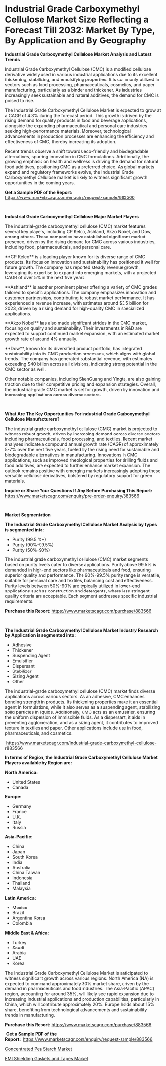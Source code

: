 <p><h1>Industrial Grade Carboxymethyl Cellulose Market Size Reflecting a Forecast Till 2032: Market By Type, By Application and By Geography</h1></p><p><strong>Industrial Grade Carboxymethyl Cellulose Market Analysis and Latest Trends</strong></p>
<p><p>Industrial Grade Carboxymethyl Cellulose (CMC) is a modified cellulose derivative widely used in various industrial applications due to its excellent thickening, stabilizing, and emulsifying properties. It is commonly utilized in sectors such as food processing, pharmaceuticals, cosmetics, and paper manufacturing, particularly as a binder and thickener. As industries increasingly seek sustainable and natural additives, the demand for CMC is poised to rise.</p><p>The Industrial Grade Carboxymethyl Cellulose Market is expected to grow at a CAGR of 4.3% during the forecast period. This growth is driven by the rising demand for quality products in food and beverage applications, alongside the expanding pharmaceutical and personal care industries seeking high-performance materials. Moreover, technological advancements in production processes are enhancing the efficiency and effectiveness of CMC, thereby increasing its adoption.</p><p>Recent trends observe a shift towards eco-friendly and biodegradable alternatives, spurring innovation in CMC formulations. Additionally, the growing emphasis on health and wellness is driving the demand for natural food additives, positioning CMC as a preferred choice. As global markets expand and regulatory frameworks evolve, the Industrial Grade Carboxymethyl Cellulose market is likely to witness significant growth opportunities in the coming years.</p></p>
<p><strong>Get a Sample PDF of the Report:&nbsp;</strong> <a href="https://www.marketscagr.com/enquiry/request-sample/883566?utm_campaign=2041&utm_medium=2&utm_source=Github&utm_content=ia&utm_term=02042025&utm_id=industrial-grade-carboxymethyl-cellulose">https://www.marketscagr.com/enquiry/request-sample/883566</a></p>
<p>&nbsp;</p>
<p><strong>Industrial Grade Carboxymethyl Cellulose Major Market Players</strong></p>
<p><p>The industrial-grade carboxymethyl cellulose (CMC) market features several key players, including CP Kelco, Ashland, Akzo Nobel, and Dow, among others. These companies have established significant market presence, driven by the rising demand for CMC across various industries, including food, pharmaceuticals, and personal care.</p><p>**CP Kelco** is a leading player known for its diverse range of CMC products. Its focus on innovation and sustainability has positioned it well for future growth. The company has reported steady revenue growth, leveraging its expertise to expand into emerging markets, with a projected CAGR of over 5% in the next five years.</p><p>**Ashland** is another prominent player offering a variety of CMC grades tailored to specific applications. The company emphasizes innovation and customer partnerships, contributing to robust market performance. It has experienced a revenue increase, with estimates around $3.5 billion for 2023, driven by a rising demand for high-quality CMC in specialized applications.</p><p>**Akzo Nobel** has also made significant strides in the CMC market, focusing on quality and sustainability. Their investments in R&D are expected to support continued market expansion, with an estimated market growth rate of around 4% annually.</p><p>**Dow**, known for its diversified product portfolio, has integrated sustainability into its CMC production processes, which aligns with global trends. The company has generated substantial revenue, with estimates exceeding $40 billion across all divisions, indicating strong potential in the CMC sector as well.</p><p>Other notable companies, including ShenGuang and Yingte, are also gaining traction due to their competitive pricing and expansion strategies. Overall, the industrial-grade CMC market is set for growth, driven by innovation and increasing applications across diverse sectors.</p></p>
<p>&nbsp;</p>
<p><strong>What Are The Key Opportunities For Industrial Grade Carboxymethyl Cellulose Manufacturers?</strong></p>
<p><p>The industrial grade carboxymethyl cellulose (CMC) market is projected to witness robust growth, driven by increasing demand across diverse sectors including pharmaceuticals, food processing, and textiles. Recent market analyses indicate a compound annual growth rate (CAGR) of approximately 5-7% over the next five years, fueled by the rising need for sustainable and biodegradable alternatives in manufacturing. Innovations in CMC applications, such as improved rheological properties for drilling fluids and food additives, are expected to further enhance market expansion. The outlook remains positive with emerging markets increasingly adopting these versatile cellulose derivatives, bolstered by regulatory support for green materials.</p></p>
<p><strong>Inquire or Share Your Questions If Any Before Purchasing This Report:</strong> <a href="https://www.marketscagr.com/enquiry/pre-order-enquiry/883566?utm_campaign=2041&utm_medium=2&utm_source=Github&utm_content=ia&utm_term=02042025&utm_id=industrial-grade-carboxymethyl-cellulose">https://www.marketscagr.com/enquiry/pre-order-enquiry/883566</a></p>
<p>&nbsp;</p>
<p><strong>Market Segmentation</strong></p>
<p><strong>The Industrial Grade Carboxymethyl Cellulose Market Analysis by types is segmented into:</strong></p>
<p><ul><li>Purity (99.5 %+)</li><li>Purity (90%-99.5%)</li><li>Purity (50%-90%)</li></ul></p>
<p><p>The industrial grade carboxymethyl cellulose (CMC) market segments based on purity levels cater to diverse applications. Purity above 99.5% is demanded in high-end sectors like pharmaceuticals and food, ensuring superior quality and performance. The 90%-99.5% purity range is versatile, suitable for personal care and textiles, balancing cost and effectiveness. Purity levels between 50%-90% are typically utilized in lower-end applications such as construction and detergents, where less stringent quality criteria are acceptable. Each segment addresses specific industrial requirements.</p></p>
<p><strong>Purchase this Report:&nbsp;</strong><a href="https://www.marketscagr.com/purchase/883566?utm_campaign=2041&utm_medium=2&utm_source=Github&utm_content=ia&utm_term=02042025&utm_id=industrial-grade-carboxymethyl-cellulose">https://www.marketscagr.com/purchase/883566</a></p>
<p>&nbsp;</p>
<p><strong>The Industrial Grade Carboxymethyl Cellulose Market Industry Research by Application is segmented into:</strong></p>
<p><ul><li>Adhesive</li><li>Thickener</li><li>Suspending Agent</li><li>Emulsifier</li><li>Dispersant</li><li>Stabilizer</li><li>Sizing Agent</li><li>Other</li></ul></p>
<p><p>The industrial-grade carboxymethyl cellulose (CMC) market finds diverse applications across various sectors. As an adhesive, CMC enhances bonding strength in products. Its thickening properties make it an essential agent in formulations, while it also serves as a suspending agent, stabilizing solid particles in liquids. Additionally, CMC acts as an emulsifier, ensuring the uniform dispersion of immiscible fluids. As a dispersant, it aids in preventing agglomeration, and as a sizing agent, it contributes to improved texture in textiles and paper. Other applications include use in food, pharmaceuticals, and cosmetics.</p></p>
<p><a href="https://www.marketscagr.com/industrial-grade-carboxymethyl-cellulose-r883566?utm_campaign=2041&utm_medium=2&utm_source=Github&utm_content=ia&utm_term=02042025&utm_id=industrial-grade-carboxymethyl-cellulose">&nbsp;https://www.marketscagr.com/industrial-grade-carboxymethyl-cellulose-r883566</a></p>
<p><strong>In terms of Region, the Industrial Grade Carboxymethyl Cellulose Market Players available by Region are:</strong></p>
<p>
    <p> <strong> North America: </strong>
        <ul>
            <li>United States</li>
            <li>Canada</li>
        </ul>
        </p> 
    <p> <strong> Europe: </strong>
        <ul>
            <li>Germany</li>
            <li>France</li>
            <li>U.K.</li>
            <li>Italy</li>
            <li>Russia</li>
        </ul>
        </p> 
    <p> <strong> Asia-Pacific: </strong>
        <ul>
            <li>China</li>
            <li>Japan</li>
            <li>South Korea</li>
            <li>India</li>
            <li>Australia</li>
            <li>China Taiwan</li>
            <li>Indonesia</li>
            <li>Thailand</li>
            <li>Malaysia</li>
        </ul>
        </p> 
    <p> <strong> Latin America: </strong>
        <ul>
            <li>Mexico</li>
            <li>Brazil</li>
            <li>Argentina Korea</li>
            <li>Colombia</li>
        </ul>
        </p> 
    <p> <strong> Middle East & Africa: </strong>
        <ul>
            <li>Turkey</li>
            <li>Saudi</li>
            <li>Arabia</li>
            <li>UAE</li>
            <li>Korea</li>
        </ul>
    </p>
    </p>
<p><p>The Industrial Grade Carboxymethyl Cellulose Market is anticipated to witness significant growth across various regions. North America (NA) is expected to command approximately 30% market share, driven by the demand in pharmaceuticals and food industries. The Asia-Pacific (APAC) region, accounting for around 35%, will likely see rapid expansion due to increasing industrial applications and production capabilities, particularly in China, which will contribute approximately 20%. Europe holds about 15% share, benefiting from technological advancements and sustainability trends in manufacturing.</p></p>
<p><strong>Purchase this Report: </strong><a href="https://www.marketscagr.com/purchase/883566?utm_campaign=2041&utm_medium=2&utm_source=Github&utm_content=ia&utm_term=02042025&utm_id=industrial-grade-carboxymethyl-cellulose">https://www.marketscagr.com/purchase/883566</a></p>
<p>&nbsp;<strong>Get a Sample PDF of the Report:&nbsp;&nbsp;</strong><a href="https://www.marketscagr.com/enquiry/request-sample/883566?utm_campaign=2041&utm_medium=2&utm_source=Github&utm_content=ia&utm_term=02042025&utm_id=industrial-grade-carboxymethyl-cellulose">https://www.marketscagr.com/enquiry/request-sample/883566</a></p>
<p><strong></strong></p>
<p><p><a href="https://github.com/irfadac/Market-Research-Report-List-5/blob/main/concentrated-pea-starch-market.md?utm_campaign=2041&utm_medium=2&utm_source=Github&utm_content=ia&utm_term=02042025&utm_id=industrial-grade-carboxymethyl-cellulose">Concentrated Pea Starch Market</a></p><p><a href="https://github.com/ashepherd82/Market-Research-Report-List-7/blob/main/emi-shielding-gaskets-and-tapes-market.md?utm_campaign=2041&utm_medium=2&utm_source=Github&utm_content=ia&utm_term=02042025&utm_id=industrial-grade-carboxymethyl-cellulose">EMI Shielding Gaskets and Tapes Market</a></p></p>